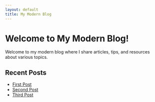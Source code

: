 ```yaml
---
layout: default
title: My Modern Blog
---
```


# Welcome to My Modern Blog!

Welcome to my modern blog where I share articles, tips, and resources about various topics.

## Recent Posts

- [First Post](first-post.md)
- [Second Post](second-post.md)
- [Third Post](third-post.md)
